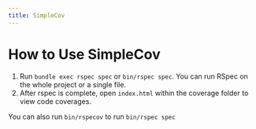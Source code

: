 ```yaml
---
title: SimpleCov
---
```


# How to Use SimpleCov

1.  Run `bundle exec rspec spec` or `bin/rspec spec`. You can run RSpec on the whole project or a single file.
2.  After rspec is complete, open `index.html` within the coverage folder to view code coverages.

You can also run `bin/rspecov` to run `bin/rspec spec`
